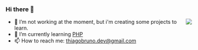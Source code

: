 ### Hi there 👋

<img align="right" src="https://github-readme-stats.vercel.app/api/top-langs/?username=thiaguz&layout=compact"/>

- 🔭 I’m not working at the moment, but i'm creating some projects to learn.
- 🌱 I’m currently learning [PHP](http://php.net/manual/)
- 📫 How to reach me: [thiagobruno.dev@gmail.com](mailto:thiagobruno.dev@gmail.com)

